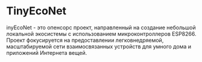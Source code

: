 # TinyEcoNet
inyEcoNet - это опенсорс проект, направленный на создание небольшой локальной экосистемы с использованием микроконтроллеров ESP8266. Проект фокусируется на предоставлении легковнедряемой, масштабируемой сети взаимосвязанных устройств для умного дома и приложений Интернета вещей.
